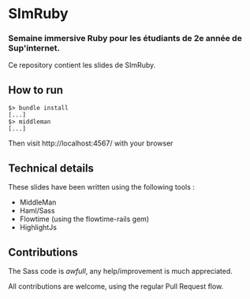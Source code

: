 # SImRuby
### Semaine immersive Ruby pour les étudiants de 2e année de Sup'internet.

Ce repository contient les slides de SImRuby.

## How to run

    $> bundle install
    [...]
    $> middleman
    [...]

Then visit http://localhost:4567/ with your browser

## Technical details

These slides have been written using the following tools :

* MiddleMan
* Haml/Sass
* Flowtime (using the flowtime-rails gem)
* HighlightJs

## Contributions

The Sass code is *awfull*, any help/improvement is much appreciated.

All contributions are welcome, using the regular Pull Request flow.


